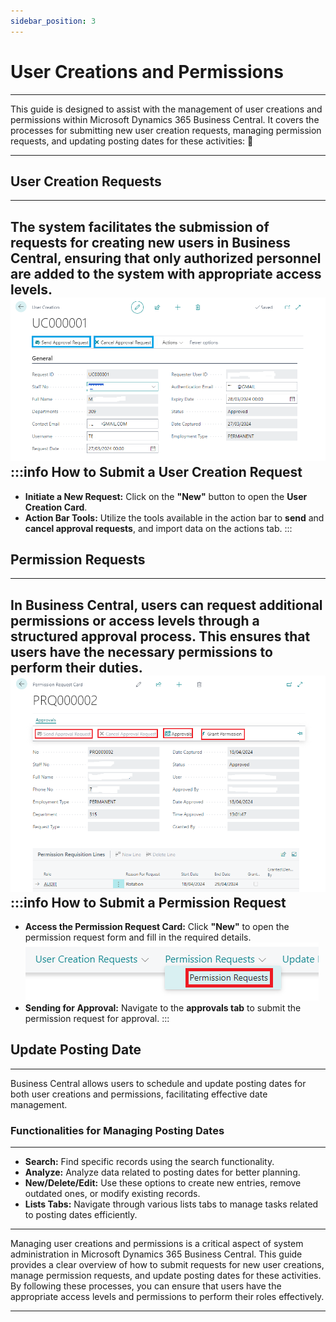 ```yaml
---
sidebar_position: 3
---
```


# User Creations and Permissions
---

<div class="customized-intro-container" id="introduction">
    <p> This guide is designed to assist with the management of user creations and permissions within Microsoft Dynamics 365 Business Central. It covers the processes for submitting new user creation requests, managing permission requests, and updating posting dates for these activities: 🤗 </p>
</div>

---

## User Creation Requests
---

The system facilitates the submission of requests for creating new users in Business Central, ensuring that only authorized personnel are added to the system with appropriate access levels.
![User Creation Requests(ICT).png](..%2F..%2Fstatic%2Fimg%2FUser%20Creation%20Requests%28ICT%29.png)
:::info How to Submit a User Creation Request
---
- **Initiate a New Request:** Click on the **"New"** button to open the **User Creation Card**.
- **Action Bar Tools:** Utilize the tools available in the action bar to **send** and **cancel approval requests**, and import data on the actions tab.
:::

## Permission Requests
---

In Business Central, users can request additional permissions or access levels through a structured approval process. This ensures that users have the necessary permissions to perform their duties.
![Permission Requests(ICT).png](..%2F..%2Fstatic%2Fimg%2FPermission%20Requests%28ICT%29.png)
:::info How to Submit a Permission Request
---
- **Access the Permission Request Card:** Click **"New"** to open the permission request form and fill in the required details.
![Permission Request Card(ict).png](..%2F..%2Fstatic%2Fimg%2FPermission%20Request%20Card%28ict%29.png)
- **Sending for Approval:** Navigate to the **approvals tab** to submit the permission request for approval.
:::

## Update Posting Date
---

Business Central allows users to schedule and update posting dates for both user creations and permissions, facilitating effective date management.

### **Functionalities for Managing Posting Dates**
---
- **Search:** Find specific records using the search functionality.
- **Analyze:** Analyze data related to posting dates for better planning.
- **New/Delete/Edit:** Use these options to create new entries, remove outdated ones, or modify existing records.
- **Lists Tabs:** Navigate through various lists tabs to manage tasks related to posting dates efficiently.

---

Managing user creations and permissions is a critical aspect of system administration in Microsoft Dynamics 365 Business Central. This guide provides a clear overview of how to submit requests for new user creations, manage permission requests, and update posting dates for these activities. By following these processes, you can ensure that users have the appropriate access levels and permissions to perform their roles effectively.

---
